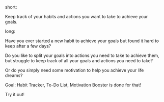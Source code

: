 short:

Keep track of your habits and actions you want to take to achieve your goals.

long:

Have you ever started a new habit to achieve your goals but found it hard to keep after a few days?

Do you like to split your goals into actions you need to take to achieve them, but struggle to keep track of all your goals and actions you need to take?

Or do you simply need some motivation to help you achieve your life dreams?

Goal: Habit Tracker, To-Do List, Motivation Booster is done for that!

Try it out!
